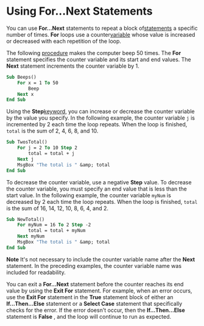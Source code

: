 
# Using For...Next Statements

You can use  **For...Next** statements to repeat a block of[statements](b8bdf64f-5920-1ae9-16d0-b26d09524a30.md) a specific number of times. **For** loops use a counter[variable](b8bdf64f-5920-1ae9-16d0-b26d09524a30.md) whose value is increased or decreased with each repetition of the loop.

The following [procedure](b8bdf64f-5920-1ae9-16d0-b26d09524a30.md) makes the computer beep 50 times. The **For** statement specifies the counter variable and its start and end values. The **Next** statement increments the counter variable by 1.



```vb
Sub Beeps() 
    For x = 1 To 50 
        Beep 
    Next x 
End Sub 

```

Using the  **Step**[keyword](b8bdf64f-5920-1ae9-16d0-b26d09524a30.md), you can increase or decrease the counter variable by the value you specify. In the following example, the counter variable  `j` is incremented by 2 each time the loop repeats. When the loop is finished, `total` is the sum of 2, 4, 6, 8, and 10.



```vb
Sub TwosTotal() 
    For j = 2 To 10 Step 2 
        total = total + j 
    Next j 
    MsgBox "The total is " &amp; total 
End Sub 

```

To decrease the counter variable, use a negative  **Step** value. To decrease the counter variable, you must specify an end value that is less than the start value. In the following example, the counter variable `myNum` is decreased by 2 each time the loop repeats. When the loop is finished, `total` is the sum of 16, 14, 12, 10, 8, 6, 4, and 2.



```vb
Sub NewTotal() 
    For myNum = 16 To 2 Step -2 
        total = total + myNum 
    Next myNum 
    MsgBox "The total is " &amp; total 
End Sub 

```


 **Note**  It's not necessary to include the counter variable name after the  **Next** statement. In the preceding examples, the counter variable name was included for readability.

You can exit a  **For...Next** statement before the counter reaches its end value by using the **Exit For** statement. For example, when an error occurs, use the **Exit For** statement in the **True** statement block of either an **If...Then...Else** statement or a **Select Case** statement that specifically checks for the error. If the error doesn't occur, then the **If…Then…Else** statement is **False** , and the loop will continue to run as expected.
